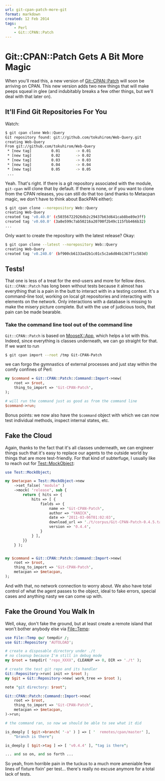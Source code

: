 ```yaml
---
url: git-cpan-patch-more-git
format: markdown
created: 12 Feb 2014 
tags:
    - Perl
    - Git::CPAN::Patch
---
```


# Git::CPAN::Patch Gets A Bit More Magic

When you'll read this, a new version of
[Git::CPAN::Patch](cpan:release/Git-CPAN-Patch)
will soon be arriving on CPAN. This new version adds two new things
that will make peeps squeal in glee (and indubitably breaks a few other
things, but we'll deal with that later on).

## It'll Find Git Repositories For You

Watch:

``` bash
$ git cpan clone Web::Query
Git repository found: git://github.com/tokuhirom/Web-Query.git
creating Web-Query
From git://github.com/tokuhirom/Web-Query
 * [new tag]         0.01       -> 0.01
 * [new tag]         0.02       -> 0.02
 * [new tag]         0.03       -> 0.03
 * [new tag]         0.04       -> 0.04
 * [new tag]         0.05       -> 0.05
 ...
```

Yeah. That's right. If there is a git repository associated with the
module, `git-cpan` will clone that by default. If there is none, or
if you want to clone from the CPAN releases, you can still do that too (and
thanks to Metacpan magic, we don't have to think about BackPAN either):

```bash
$ git cpan clone --norepository Web::Query
creating Web-Query
created tag 'v0.40.0' (c50356722926db2c29437b63d641cab8be89e3ff)
created tag 'v0.60.0' (3a8e599c7ab50216a20700f2b49c115fbb466b32)
...
```

Only want to create the repository with the latest release? Okay:

```bash
$ git cpan clone --latest --norepository Web::Query
creating Web-Query
created tag 'v0.240.0' (bf900cb6133ad2b1c01c5c2a6d04b1367f1c583d)
```

## Tests!

That one is less of a treat for the end-users and more for fellow devs.
`Git::CPAN::Patch` has long been without tests because it almost has
everything that is a pain in the butt to interact with in a testing
context. It's a command-line tool, working on local git repositories
and interacting with elements on the network. Only interactions with a
database is missing to make the misery picture complete. 
But with the use of judicious tools, that pain can be made bearable.

### Take the command line tool out of the command line

`Git::CPAN::Patch` is based on [MooseX::App](cpan:release/MooseX-App), which helps a
lot with this. Indeed, since everything is classes underneath, we can go
straight for that. If we want to run

``` bash
$ git cpan import --root /tmp Git-CPAN-Patch 
```

 we can forgo the gymnastics of external processes and just stay within the
 comfy confines of Perl:

``` perl
my $command = Git::CPAN::Patch::Command::Import->new(
    root => $root,
    thing_to_import => 'Git-CPAN-Patch',
);

# will run the command just as good as from the command line
$command->run;
```

Bonus points: we now also have the `$command` object with which we can now
test individual methods, inspect internal states, etc.

## Fake the Cloud

Again, thanks to the fact that it's all classes underneath, we can engineer
things such that it's easy to replace our
agents to the outside world by things that are more test-friendly. For that
kind of subterfuge, I usually like to reach out for
[Test::MockObject](cpan:release/Test-MockObject):

```perl
use Test::MockObject;

my $metacpan = Test::MockObject->new
    ->set_false( 'module' )
    ->mock( 'release', sub {
        return { hits => {
            hits => [ {
                fields => {
                    name => 'Git-CPAN-Patch',
                    author => 'YANICK',
                    date => '2011-03-06T01:02:03',
                    download_url => './t/corpus/Git-CPAN-Patch-0.4.5.tar.gz',
                    version => '0.4.4',
                }
            } ],
        }}
    } );


my $command = Git::CPAN::Patch::Command::Import->new(
    root => $root,
    thing_to_import => 'Git-CPAN-Patch',
    metacpan => $metacpan,
);
```

And with that, no network connection to worry about. We also
have total control of what the agent passes to the object, ideal to fake
errors, special cases and anything nasty we can come up with.

## Fake the Ground You Walk In

Well, okay, don't fake the ground, but at least create a remote island that won't
bother anybody else via [File::Temp](cpan:release/File-Temp):

``` perl
use File::Temp qw/ tempdir /;
use Git::Repository 'AUTOLOAD';

# create a disposable directory under ./t
# no cleanup because I'm still in debug mode
my $root = tempdir( 'repo_XXXX', CLEANUP => 0, DIR => './t' );

# create the test git repo and its handler
Git::Repository->run( init => $root );
my $git = Git::Repository->new( work_tree => $root );

note "git directory: $root";

Git::CPAN::Patch::Command::Import->new(
    root => $root,
    thing_to_import => 'Git-CPAN-Patch',
    metacpan => $metacpan,
)->run;

# the command ran, so now we should be able to see what it did

is_deeply [ $git->branch( '-a' ) ] => [ '  remotes/cpan/master' ], 
    "branch is there";

is_deeply [ $git->tag ] => [ 'v0.4.4' ], "tag is there";

... and so on, and so forth ...

```

So yeah, from horrible pain in the tuckus to a much more ameniable few lines of fixture fixin' per
test... there's really no excuse anymore for a total lack of tests.
